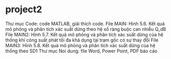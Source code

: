 # project2
Thư mục Code: code MATLAB, giải thích code.
	File MAIN: Hình 5.6. Kết quả mô phỏng và phân tích xác suất dừng theo hệ số ràng buộc can nhiễu Q_dB
	File MAIN2: Hình 5.7. Kết quả mô phỏng và phân tích xác suất dừng của hệ thống khi công suất phát tối đa khả dụng tại trạm gốc có sự thay đổi
	File MAIN3: Hình 5.8. Kết quả mô phỏng và phân tích xác suất dừng của hệ thống theo SD1
Thư mục Noi dung: file Word, Power Point, PDF báo cáo
